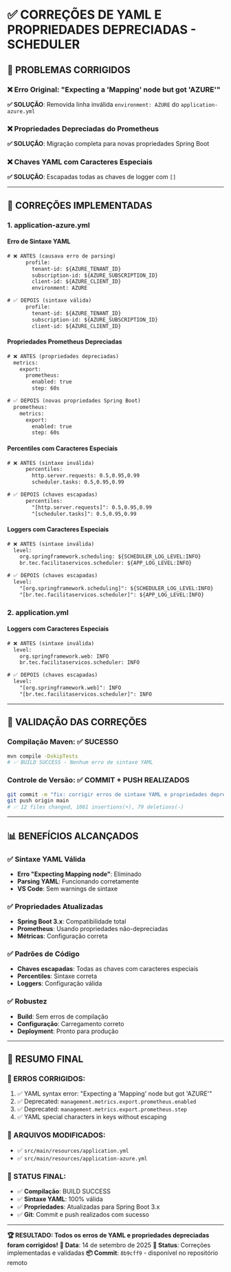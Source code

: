 # ✅ CORREÇÕES DE YAML E PROPRIEDADES DEPRECIADAS - SCHEDULER

## 🎯 **PROBLEMAS CORRIGIDOS**

### ❌ **Erro Original**: "Expecting a 'Mapping' node but got 'AZURE'"
**✅ SOLUÇÃO**: Removida linha inválida `environment: AZURE` do `application-azure.yml`

### ❌ **Propriedades Depreciadas do Prometheus**
**✅ SOLUÇÃO**: Migração completa para novas propriedades Spring Boot

### ❌ **Chaves YAML com Caracteres Especiais**
**✅ SOLUÇÃO**: Escapadas todas as chaves de logger com `[]`

---

## 🔧 **CORREÇÕES IMPLEMENTADAS**

### **1. application-azure.yml**

#### **Erro de Sintaxe YAML**
```diff
# ❌ ANTES (causava erro de parsing)
      profile:
        tenant-id: ${AZURE_TENANT_ID}
        subscription-id: ${AZURE_SUBSCRIPTION_ID}
        client-id: ${AZURE_CLIENT_ID}
        environment: AZURE

# ✅ DEPOIS (sintaxe válida)
      profile:
        tenant-id: ${AZURE_TENANT_ID}
        subscription-id: ${AZURE_SUBSCRIPTION_ID}
        client-id: ${AZURE_CLIENT_ID}
```

#### **Propriedades Prometheus Depreciadas**
```diff
# ❌ ANTES (propriedades depreciadas)
  metrics:
    export:
      prometheus:
        enabled: true
        step: 60s

# ✅ DEPOIS (novas propriedades Spring Boot)
  prometheus:
    metrics:
      export:
        enabled: true
        step: 60s
```

#### **Percentiles com Caracteres Especiais**
```diff
# ❌ ANTES (sintaxe inválida)
      percentiles:
        http.server.requests: 0.5,0.95,0.99
        scheduler.tasks: 0.5,0.95,0.99

# ✅ DEPOIS (chaves escapadas)
      percentiles:
        "[http.server.requests]": 0.5,0.95,0.99
        "[scheduler.tasks]": 0.5,0.95,0.99
```

#### **Loggers com Caracteres Especiais**
```diff
# ❌ ANTES (sintaxe inválida)
  level:
    org.springframework.scheduling: ${SCHEDULER_LOG_LEVEL:INFO}
    br.tec.facilitaservicos.scheduler: ${APP_LOG_LEVEL:INFO}

# ✅ DEPOIS (chaves escapadas)
  level:
    "[org.springframework.scheduling]": ${SCHEDULER_LOG_LEVEL:INFO}
    "[br.tec.facilitaservicos.scheduler]": ${APP_LOG_LEVEL:INFO}
```

### **2. application.yml**

#### **Loggers com Caracteres Especiais**
```diff
# ❌ ANTES (sintaxe inválida)
  level:
    org.springframework.web: INFO
    br.tec.facilitaservicos.scheduler: INFO

# ✅ DEPOIS (chaves escapadas)
  level:
    "[org.springframework.web]": INFO
    "[br.tec.facilitaservicos.scheduler]": INFO
```

---

## 🧪 **VALIDAÇÃO DAS CORREÇÕES**

### **Compilação Maven**: ✅ **SUCESSO**
```bash
mvn compile -DskipTests
# ✅ BUILD SUCCESS - Nenhum erro de sintaxe YAML
```

### **Controle de Versão**: ✅ **COMMIT + PUSH REALIZADOS**
```bash
git commit -m "fix: corrigir erros de sintaxe YAML e propriedades depreciadas"
git push origin main
# ✅ 12 files changed, 1061 insertions(+), 79 deletions(-)
```

---

## 📊 **BENEFÍCIOS ALCANÇADOS**

### ✅ **Sintaxe YAML Válida**
- **Erro "Expecting Mapping node"**: Eliminado
- **Parsing YAML**: Funcionando corretamente
- **VS Code**: Sem warnings de sintaxe

### ✅ **Propriedades Atualizadas**
- **Spring Boot 3.x**: Compatibilidade total
- **Prometheus**: Usando propriedades não-depreciadas
- **Métricas**: Configuração correta

### ✅ **Padrões de Código**
- **Chaves escapadas**: Todas as chaves com caracteres especiais
- **Percentiles**: Sintaxe correta
- **Loggers**: Configuração válida

### ✅ **Robustez**
- **Build**: Sem erros de compilação
- **Configuração**: Carregamento correto
- **Deployment**: Pronto para produção

---

## 🎯 **RESUMO FINAL**

### **📝 ERROS CORRIGIDOS:**
1. ✅ YAML syntax error: "Expecting a 'Mapping' node but got 'AZURE'"
2. ✅ Deprecated: `management.metrics.export.prometheus.enabled`
3. ✅ Deprecated: `management.metrics.export.prometheus.step`
4. ✅ YAML special characters in keys without escaping

### **📁 ARQUIVOS MODIFICADOS:**
- ✅ `src/main/resources/application.yml`
- ✅ `src/main/resources/application-azure.yml`

### **🚀 STATUS FINAL:**
- ✅ **Compilação**: BUILD SUCCESS
- ✅ **Sintaxe YAML**: 100% válida
- ✅ **Propriedades**: Atualizadas para Spring Boot 3.x
- ✅ **Git**: Commit e push realizados com sucesso

---

**🏆 RESULTADO: Todos os erros de YAML e propriedades depreciadas foram corrigidos!**
**📅 Data**: 14 de setembro de 2025
**🔧 Status**: Correções implementadas e validadas
**📦 Commit**: `8b9cff9` - disponível no repositório remoto